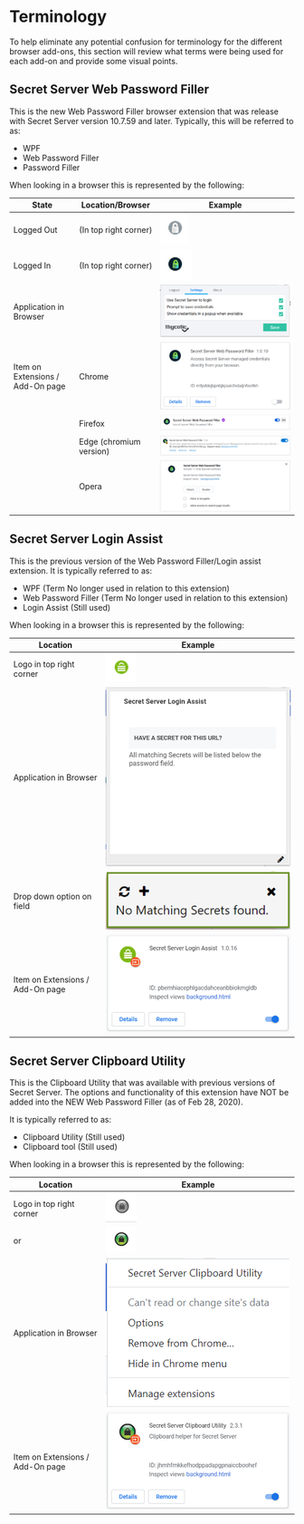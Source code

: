 [title]: # (Getting Started)
[tags]: # (WPF)
[priority]: # (11)
# Terminology

To help eliminate any potential confusion for terminology for the different
browser add-ons, this section will review what terms were being used for each
add-on and provide some visual points.

## Secret Server Web Password Filler

This is the new Web Password Filler browser extension that was release with Secret Server version 10.7.59 and later. Typically, this will be referred to as:

* WPF
* Web Password Filler
* Password Filler

When looking in a browser this is represented by the following:

| State | Location/Browser | Example |
| ----- | ----- | ----- |
| Logged Out | (In top right corner) | ![images/image4.png](images/image4.png) |
| Logged In  | (In top right corner) | ![images/image5.png](images/image5.png) |
| Application in Browser | | ![images/image6.png](images/image6.png) |
| Item on Extensions / Add-On page | Chrome | ![images/image7.png](images/image7.png) |
|  | Firefox  | ![images/image8.png](images/image8.png) |
|  | Edge (chromium version) | ![images/image9.png](images/image9.png) |
|  | Opera | ![images/image10.png](images/image10.png) |

## Secret Server Login Assist

This is the previous version of the Web Password Filler/Login assist extension.
It is typically referred to as:

* WPF (Term No longer used in relation to this extension)
* Web Password Filler (Term No longer used in relation to this extension)
* Login Assist (Still used)

When looking in a browser this is represented by the following:

| Location | Example |
| ----- | ----- |
| Logo in top right corner | ![images/image11.png](images/image11.png) |
| Application in Browser | ![images/image12.png](images/image12.png) |
| Drop down option on field  | ![images/image13.png](images/image13.png) |
| Item on Extensions / Add-On page | ![images/image14.png](images/image14.png) |

## Secret Server Clipboard Utility

This is the Clipboard Utility that was available with previous versions of
Secret Server. The options and functionality of this extension have NOT be added
into the NEW Web Password Filler (as of Feb 28, 2020).

It is typically referred to as:

* Clipboard Utility (Still used)
* Clipboard tool (Still used)

When looking in a browser this is represented by the following:

| Location | Example |
| ----- | ----- |
| Logo in top right corner | ![images/image15.png](images/image15.png) |
| or | ![images/16](images/image16.png) |
| Application in Browser | ![images/image17.png](images/image17.png) |
| Item on Extensions / Add-On page | ![images/image18.png](images/image18.png) |
